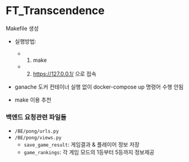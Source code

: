 # FT_Transcendence

Makefile 생성
- 실행방법:
	- 1. make
	- 2. https://127.0.0.1/ 으로 접속

- ganache 도커 컨테이너 실행 없이 docker-compose up 명령어 수행 안됨
- make 이용 추천

### 백엔드 요청관련 파일들
- `/BE/pong/urls.py`
- `/BE/pong/views.py`
  - `save_game_result`: 게임결과 & 플레이어 정보 저장
  - `game_rankings`: 각 게임 모드의 1등부터 5등까지 정보제공
